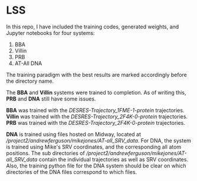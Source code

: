 # LSS

In this repo, I have included the training codes, generated weights, and Jupyter notebooks for four systems:

<ol>
<li>BBA</li>
<li>Villin</li>
<li>PRB</li>
<li>AT-All DNA</li>
</ol>

The training paradigm with the best results are marked accordingly before the directory name.

The **BBA** and **Villin** systems were trained to completion. As of writing this, **PRB** and **DNA** still have some issues.

**BBA** was trained with the <em>DESRES-Trajectory_1FME-1-protein</em> trajectories.
**Villin** was trained with the <em>DESRES-Trajectory_2F4K-0-protein</em> trajectories.
**PRB** was trained with the <em>DESRES-Trajectory_2F4K-0-protein</em> trajectories.

**DNA** is trained using files hosted on Midway, located at <em>/project2/andrewferguson/mikejones/AT-all_SRV_data</em>. For DNA, the system is trained using Mike's SRV coordinates, and the corresponding all atom positions. The sub directories of <em>/project2/andrewferguson/mikejones/AT-all_SRV_data</em> contain the individual trajectories as well as SRV coordinates. Also, the training python file for the DNA system should be clear on which directories of the DNA files correspond to which files.
